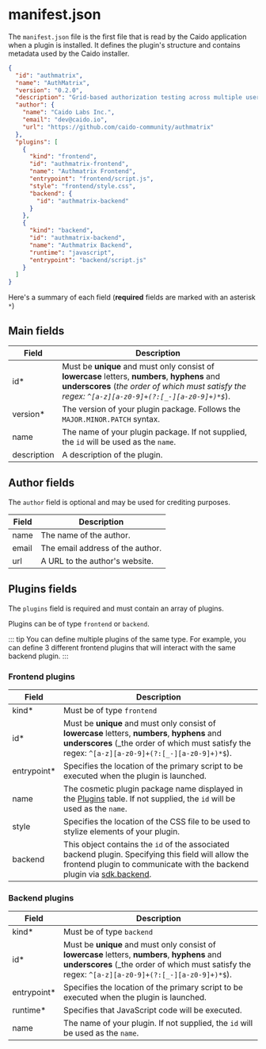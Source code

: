 # manifest.json

The `manifest.json` file is the first file that is read by the Caido application when a plugin is installed. It defines the plugin's structure and contains metadata used by the Caido installer.

```json
{
  "id": "authmatrix",
  "name": "AuthMatrix",
  "version": "0.2.0",
  "description": "Grid-based authorization testing across multiple users and roles.",
  "author": {
    "name": "Caido Labs Inc.",
    "email": "dev@caido.io",
    "url": "https://github.com/caido-community/authmatrix"
  },
  "plugins": [
    {
      "kind": "frontend",
      "id": "authmatrix-frontend",
      "name": "Authmatrix Frontend",
      "entrypoint": "frontend/script.js",
      "style": "frontend/style.css",
      "backend": {
        "id": "authmatrix-backend"
      }
    },
    {
      "kind": "backend",
      "id": "authmatrix-backend",
      "name": "Authmatrix Backend",
      "runtime": "javascript",
      "entrypoint": "backend/script.js"
    }
  ]
}
```

Here's a summary of each field (**required** fields are marked with an asterisk `*`)

## Main fields

Field|Description
---|---
id*|Must be **unique** and must only consist of **lowercase** letters, **numbers**, **hyphens** and **underscores** (_the order of which must satisfy the regex: `^[a-z][a-z0-9]+(?:[_-][a-z0-9]+)*$`_).
version*|The version of your plugin package. Follows the `MAJOR.MINOR.PATCH` syntax.
name|The name of your plugin package. If not supplied, the `id` will be used as the `name`.
description|A description of the plugin.

## Author fields

The `author` field is optional and may be used for crediting purposes.

Field|Description
---|---
name|The name of the author.
email|The email address of the author.
url|A URL to the author's website.

## Plugins fields

The `plugins` field is required and must contain an array of plugins.

Plugins can be of type `frontend` or `backend`.

::: tip
You can define multiple plugins of the same type. For example, you can define 3 different frontend plugins that will interact with the same backend plugin.
:::

### Frontend plugins

Field|Description
---|---
kind*| Must be of type `frontend`
id*|Must be **unique** and must only consist of **lowercase** letters, **numbers**, **hyphens** and **underscores** (_the order of which must satisfy the regex: `^[a-z][a-z0-9]+(?:[_-][a-z0-9]+)*$`).
entrypoint*|Specifies the location of the primary script to be executed when the plugin is launched.
name|The cosmetic plugin package name displayed in the [Plugins](https://docs.caido.io/reference/features/workspace/plugins.html) table. If not supplied, the `id` will be used as the `name`.
style|Specifies the location of the CSS file to be used to stylize elements of your plugin.
backend|This object contains the `id` of the associated backend plugin. Specifying this field will allow the frontend plugin to communicate with the backend plugin via [sdk.backend](/reference/sdks/frontend/#backend).

### Backend plugins

Field|Description
---|---
kind*| Must be of type `backend`
id*|Must be **unique** and must only consist of **lowercase** letters, **numbers**, **hyphens** and **underscores** (_the order of which must satisfy the regex: `^[a-z][a-z0-9]+(?:[_-][a-z0-9]+)*$`).
entrypoint*|Specifies the location of the primary script to be executed when the plugin is launched.
runtime*|Specifies that JavaScript code will be executed.
name|The name of your plugin. If not supplied, the `id` will be used as the `name`.
